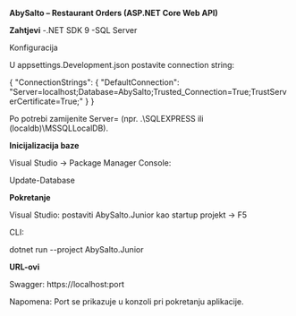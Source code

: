 **AbySalto – Restaurant Orders (ASP.NET Core Web API)**

**Zahtjevi**
-.NET SDK 9
-SQL Server 

Konfiguracija

U appsettings.Development.json postavite connection string:

{
  "ConnectionStrings": {
    "DefaultConnection": "Server=localhost;Database=AbySalto;Trusted_Connection=True;TrustServerCertificate=True;"
  }
}


Po potrebi zamijenite Server= (npr. .\SQLEXPRESS ili (localdb)\\MSSQLLocalDB).

**Inicijalizacija baze**

Visual Studio → Package Manager Console:

Update-Database


**Pokretanje**

Visual Studio: postaviti AbySalto.Junior kao startup projekt → F5

CLI:

dotnet run --project AbySalto.Junior

**URL-ovi**

Swagger: https://localhost:port

Napomena: Port se prikazuje u konzoli pri pokretanju aplikacije.
